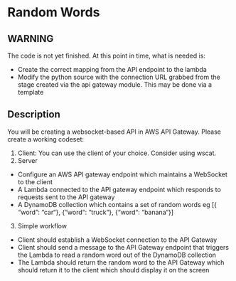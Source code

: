 # Random Words

## WARNING
The code is not yet finished. At this point in time, what is needed is:
- Create the correct mapping from the API endpoint to the lambda
- Modify the python source with the connection URL grabbed from the stage created via the api gateway module. This may be done via a template
 
## Description
You will be creating a websocket-based API in AWS API Gateway. Please
create a working codeset: 
1. Client: You can use the client of your choice. Consider
using wscat. 
2. Server
- Configure an AWS API gateway endpoint which maintains a
WebSocket to the client
- A Lambda connected to the API gateway endpoint which
responds to requests sent to the API gateway
- A DynamoDB collection which contains a set of random
words eg [{ “word”: “car“}, {“word“: “truck“}, {“word“:
“banana“}] 
3. Simple workflow 
- Client should establish a WebSocket connection to the API
Gateway 
- Client should send a message to the API Gateway endpoint
that triggers the Lambda to read a random word out of the
DynamoDB collection 
- The Lambda should return the random word to the API
Gateway which should return it to the client which should
display it on the screen